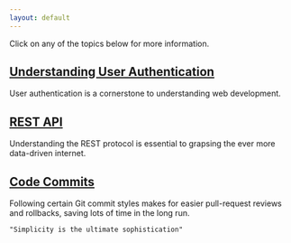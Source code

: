 ```yaml
---
layout: default
---
```

Click on any of the topics below for more information.

## [<u>Understanding User Authentication</u>](./user-authentication.md)

User authentication is a cornerstone to understanding web development.

## [<u>REST API</u>](./rest-api.md)

Understanding the REST protocol is essential to grapsing the ever more data-driven internet. 

## [<u>Code Commits</u>](./code-commits.md)

Following certain Git commit styles makes for easier pull-request reviews and rollbacks, saving lots of time in the long run.

```
"Simplicity is the ultimate sophistication"
```